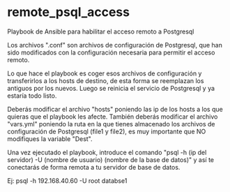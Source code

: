# remote_psql_access
Playbook de Ansible para habilitar el acceso remoto a Postgresql

Los archivos ".conf" son archivos de configuración de Postgresql, que han sido modificados con la configuración necesaria para permitir el acceso remoto.

Lo que hace el playbook es coger esos archivos de configuración y transferirlos a los hosts de destino, de esta forma se reemplazan los antiguos por los nuevos.
Luego se reinicia el servicio de Postgresql y ya estaría todo listo.

Deberás modificar el archivo "hosts" poniendo las ip de los hosts a los que quieras que el playbook les afecte. También deberás modificar el archivo "vars.yml" poniendo la ruta en la que tienes almacenado los archivos de configuración de Postgresql (file1 y file2), es muy importante que NO modifiques la variable "Dest".

Una vez ejecutado el playbook, introduce el comando "psql -h (ip del servidor) -U (nombre de usuario) (nombre de la base de datos)" y así te conectarás de forma remota a tu servidor de base de datos.

Ej: psql -h 192.168.40.60 -U root databse1
